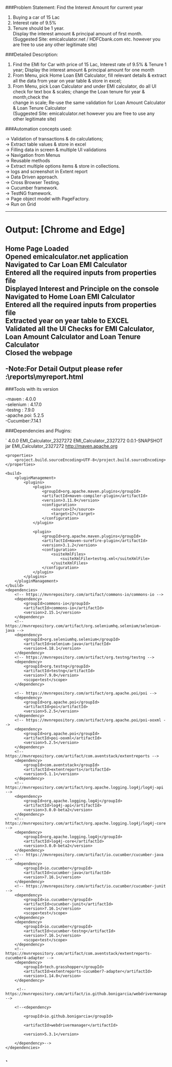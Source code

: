 ###Problem Statement: Find the Interest Amount for current year
 
1. Buying a  car of 15 Lac<br>
2. Interest rate of 9.5% <br>
3. Tenure should be 1 year.<br>
Display the interest amount & principal amount of first month.<br>
(Suggested Site: emicalculator.net  / HDFCbank.com etc. however you are free to use any other legitimate site)<br>
 
###Detailed Description: 
 
1. Find the EMI for Car with price of 15 Lac, Interest rate of 9.5% & Tenure 1 year; Display the interest amount & principal amount for one month<br>
2. From Menu, pick Home Loan EMI Calculator, fill relevant details & extract all the data from  year on year table & store in excel;<br>
3. From Menu, pick Loan Calculator and under EMI calculator, do all UI check for text box & scales; change the Loan tenure for year & month,check the <br>
   change in scale; Re-use the same validation for Loan Amount Calculator & Loan Tenure Calculator<br>
(Suggested Site: emicalculator.net  however you are free to use any other legitimate site)<br>
 
###Automation concepts used:
 
-> Validation of transactions & do calculations;<br>
-> Extract table values & store in excel<br>
-> Filling data in screen & multiple UI validations<br>
-> Navigation from Menus<br>
-> Reusable methods<br>
-> Extract multiple options items & store in collections.<br>
-> logs and screenshot in Extent report<br>
-> Data Driven approach.<br>
-> Cross Browser Testing.<br>
-> Cucumber framework.<br>
-> TestNG framework.<br>
-> Page object model with PageFactory.<br>
-> Run on Grid<br>


----------------------------------------------------------------------------------------------------------------------------------------------------
 
Output: [Chrome and Edge]
==================
 
Home Page Loaded<br>
Opened emicalculator.net application<br>
Navigated to Car Loan EMI Calculator<br>
Entered all the required inputs from properties file<br>
Displayed Interest and Principle on the console<br>
Navigated to Home Loan EMI Calculator<br>
Entered all the required inputs from properties file<br>
Extracted year on year table to EXCEL<br>
Validated all the UI Checks for EMI Calculator, Loan Amount Calculator and Loan Tenure Calculator<br>
Closed the webpage<br>
<br>
-Note:For Detail Output please refer :\reports\myreport.html
----------------------------------------------------------------------------------------------------------------------------------------------------

###Tools with its version 

-maven : 4.0.0 <br>
-selenium : 4.17.0 <br>
-testng : 7.9.0 <br>
-apache.poi: 5.2.5<br>
-Cucumber:7.14.1 <br>

###Dependencies and Plugins:
 
`<project xmlns="http://maven.apache.org/POM/4.0.0" xmlns:xsi="http://www.w3.org/2001/XMLSchema-instance" xsi:schemaLocation="http://maven.apache.org/POM/4.0.0 https://maven.apache.org/xsd/maven-4.0.0.xsd">
	<modelVersion>4.0.0</modelVersion>
	<groupId>EMI_Calculator_2327272</groupId>
	<artifactId>EMI_Calculator_2327272</artifactId>
	<version>0.0.1-SNAPSHOT</version>
	<packaging>jar</packaging>
	<name>EMI_Calculator_2327272</name>
	<url>http://maven.apache.org</url>

	<properties>
		<project.build.sourceEncoding>UTF-8</project.build.sourceEncoding>
	</properties>

	<build>
		<pluginManagement>
			<plugins>
				<plugin>
					<groupId>org.apache.maven.plugins</groupId>
					<artifactId>maven-compiler-plugin</artifactId>
					<version>3.11.0</version>
					<configuration>
						<source>17</source>
						<target>17</target>
					</configuration>
				</plugin>

				<plugin>
					<groupId>org.apache.maven.plugins</groupId>
					<artifactId>maven-surefire-plugin</artifactId>
					<version>3.1.2</version>
					<configuration>
						<suiteXmlFiles>
							<suiteXmlFile>testng.xml</suiteXmlFile>
						</suiteXmlFiles>
					</configuration>
				</plugin>
			</plugins>
		</pluginManagement>
	</build>
	<dependencies>
		<!-- https://mvnrepository.com/artifact/commons-io/commons-io -->
		<dependency>
			<groupId>commons-io</groupId>
			<artifactId>commons-io</artifactId>
			<version>2.15.1</version>
		</dependency>
		<!-- https://mvnrepository.com/artifact/org.seleniumhq.selenium/selenium-java -->
		<dependency>
			<groupId>org.seleniumhq.selenium</groupId>
			<artifactId>selenium-java</artifactId>
			<version>4.18.1</version>
		</dependency>
		<!-- https://mvnrepository.com/artifact/org.testng/testng -->
		<dependency>
			<groupId>org.testng</groupId>
			<artifactId>testng</artifactId>
			<version>7.9.0</version>
			<scope>test</scope>
		</dependency>

		<!-- https://mvnrepository.com/artifact/org.apache.poi/poi -->
		<dependency>
			<groupId>org.apache.poi</groupId>
			<artifactId>poi</artifactId>
			<version>5.2.5</version>
		</dependency>
		<!-- https://mvnrepository.com/artifact/org.apache.poi/poi-ooxml -->
		<dependency>
			<groupId>org.apache.poi</groupId>
			<artifactId>poi-ooxml</artifactId>
			<version>5.2.5</version>
		</dependency>
		<!-- https://mvnrepository.com/artifact/com.aventstack/extentreports -->
		<dependency>
			<groupId>com.aventstack</groupId>
			<artifactId>extentreports</artifactId>
			<version>5.1.1</version>
		</dependency>
		<!-- https://mvnrepository.com/artifact/org.apache.logging.log4j/log4j-api -->
		<dependency>
			<groupId>org.apache.logging.log4j</groupId>
			<artifactId>log4j-api</artifactId>
			<version>3.0.0-beta2</version>
		</dependency>
		<!-- https://mvnrepository.com/artifact/org.apache.logging.log4j/log4j-core -->
		<dependency>
			<groupId>org.apache.logging.log4j</groupId>
			<artifactId>log4j-core</artifactId>
			<version>3.0.0-beta2</version>
		</dependency>
		<!-- https://mvnrepository.com/artifact/io.cucumber/cucumber-java -->
		<dependency>
			<groupId>io.cucumber</groupId>
			<artifactId>cucumber-java</artifactId>
			<version>7.16.1</version>
		</dependency>
		<!-- https://mvnrepository.com/artifact/io.cucumber/cucumber-junit -->
		<dependency>
			<groupId>io.cucumber</groupId>
			<artifactId>cucumber-junit</artifactId>
			<version>7.16.1</version>
			<scope>test</scope>
		</dependency>
		<dependency>
			<groupId>io.cucumber</groupId>
			<artifactId>cucumber-testng</artifactId>
			<version>7.16.1</version>
			<scope>test</scope>
		</dependency>
		<!-- https://mvnrepository.com/artifact/com.aventstack/extentreports-cucumber4-adapter -->
		<dependency>
			<groupId>tech.grasshopper</groupId>
			<artifactId>extentreports-cucumber7-adapter</artifactId>
			<version>1.14.0</version>
		</dependency>
		
		 <!-- https://mvnrepository.com/artifact/io.github.bonigarcia/webdrivermanager -->

		<!--<dependency>

			<groupId>io.github.bonigarcia</groupId>

			<artifactId>webdrivermanager</artifactId>

			<version>5.3.1</version>

		</dependency>-->
	</dependencies>

</project>`
------------------------------------------------------------------------------------------------------------------------------------------------------------------------
